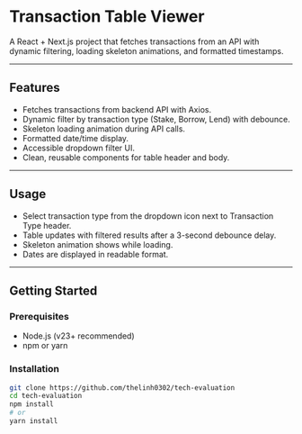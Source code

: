 # Transaction Table Viewer

A React + Next.js project that fetches transactions from an API with dynamic filtering, loading skeleton animations, and formatted timestamps.

---

## Features

- Fetches transactions from backend API with Axios.
- Dynamic filter by transaction type (Stake, Borrow, Lend) with debounce.
- Skeleton loading animation during API calls.
- Formatted date/time display.
- Accessible dropdown filter UI.
- Clean, reusable components for table header and body.

---

## Usage
- Select transaction type from the dropdown icon next to Transaction Type header.
- Table updates with filtered results after a 3-second debounce delay.
- Skeleton animation shows while loading.
- Dates are displayed in readable format.
---

## Getting Started

### Prerequisites

- Node.js (v23+ recommended)
- npm or yarn

### Installation

```bash
git clone https://github.com/thelinh0302/tech-evaluation
cd tech-evaluation
npm install
# or
yarn install

